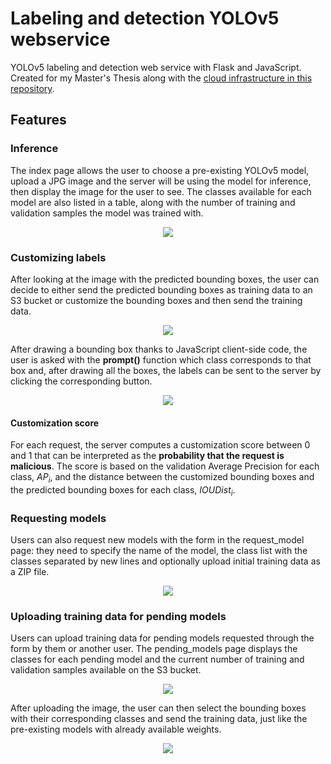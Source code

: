 # Labeling and detection YOLOv5 webservice
YOLOv5 labeling and detection web service with Flask and JavaScript. Created for my Master's Thesis along with the [cloud infrastructure in this repository](https://github.com/JustAToaster/CloudSystems_kops_terraform_cluster).
## Features
### Inference
The index page allows the user to choose a pre-existing YOLOv5 model, upload a JPG image and the server will be using the model for inference, then display the image for the user to see. The classes available for each model are also listed in a table, along with the number of training and validation samples the model was trained with.

<p align="center">
  <img src="https://user-images.githubusercontent.com/33027100/219944849-452b1b76-8ef9-459a-8eb6-3b94fbbba9a3.png">
</p>

### Customizing labels
After looking at the image with the predicted bounding boxes, the user can decide to either send the predicted bounding boxes as training data to an S3 bucket or customize the bounding boxes and then send the training data.

<p align="center">
  <img src="https://user-images.githubusercontent.com/33027100/219945080-545f5f3c-73d4-4c0c-a717-3649758ab01c.png">
</p>

After drawing a bounding box thanks to JavaScript client-side code, the user is asked with the **prompt()** function which class corresponds to that box and, after drawing all the boxes, the labels can be sent to the server by clicking the corresponding button.

<p align="center">
  <img src="https://user-images.githubusercontent.com/33027100/219945169-eb76e9a6-76e8-4a59-a246-f3e7e273e820.png">
</p>

#### Customization score
For each request, the server computes a customization score between 0 and 1 that can be interpreted as the **probability that the request is malicious**.
The score is based on the validation Average Precision for each class, $AP_i$, and the distance between the customized bounding boxes and the predicted bounding boxes for each class, $IOUDist_i$.

### Requesting models
Users can also request new models with the form in the request_model page: they need to specify the name of the model, the class list with the classes separated by new lines and optionally upload initial training data as a ZIP file.

<p align="center">
  <img src="https://user-images.githubusercontent.com/33027100/219944976-70420ce8-5ad2-4828-9aa5-9532be6a5aba.png">
</p>

### Uploading training data for pending models
Users can upload training data for pending models requested through the form by them or another user. The pending_models page displays the classes for each pending model and the current number of training and validation samples available on the S3 bucket.

<p align="center">
  <img src="https://user-images.githubusercontent.com/33027100/219945305-1bb075a1-0041-4a26-8cdf-4eddb1117a32.png">
</p>

After uploading the image, the user can then select the bounding boxes with their corresponding classes and send the training data, just like the pre-existing models with already available weights.

<p align="center">
  <img src="https://user-images.githubusercontent.com/33027100/219945480-b5980bfd-7343-47cd-875c-466c0cef1ea9.png">
</p>

